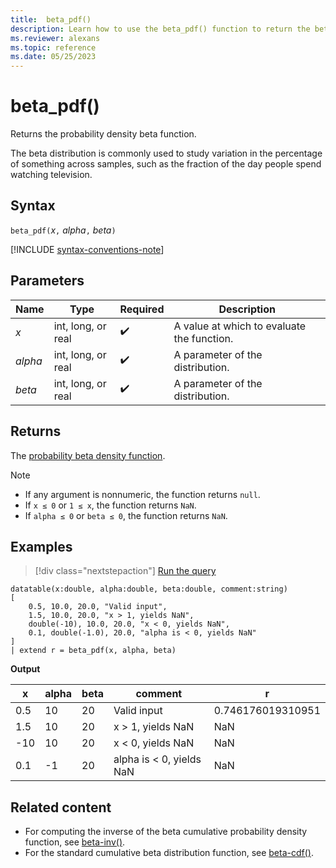 ```yaml
---
title:  beta_pdf()
description: Learn how to use the beta_pdf() function to return the beta probability density function. 
ms.reviewer: alexans
ms.topic: reference
ms.date: 05/25/2023
---
```

# beta_pdf()

Returns the probability density beta function.

The beta distribution is commonly used to study variation in the percentage of something across samples, such as the fraction of the day people spend watching television.

## Syntax

`beta_pdf(`*x*`,` *alpha*`,` *beta*`)`

[!INCLUDE [syntax-conventions-note](../includes/syntax-conventions-note.md)]

## Parameters

|Name|Type|Required|Description|
|--|--|--|--|
| *x* | int, long, or real |  :heavy_check_mark:| A value at which to evaluate the function.|
| *alpha* | int, long, or real |  :heavy_check_mark:| A parameter of the distribution.|
| *beta* | int, long, or real |  :heavy_check_mark:| A parameter of the distribution.|

## Returns

The [probability beta density function](https://en.wikipedia.org/wiki/Beta_distribution#Probability_density_function).

> [!NOTE]
>
> * If any argument is nonnumeric, the function returns `null`.
> * If `x ≤ 0` or `1 ≤ x`, the function returns `NaN`.
> * If `alpha ≤ 0` or `beta ≤ 0`, the function returns `NaN`.

## Examples

> [!div class="nextstepaction"]
> <a href="https://dataexplorer.azure.com/clusters/help/databases/Samples?query=H4sIAAAAAAAAA22PwQrCMBBE7/mKoacWYkgEL0X9hB69iEhqogbStLQpRPDjjWmph7oLyw7M22WU9LFrq/NQqnaMC4W03VMuqtb+J25t02jny8H3xj0KciaIxdmOQnDGKbZpZidpjYJx3egzmjxi5Qk4QlC8jLZqQCWr2Tn9yjeCFytiD/6H4CzeWTD25WYiRYEZViC5kDd08Nop9DiklNdO3fMw55+CFx9P6bKEIAEAAA==" target="_blank">Run the query</a>

```kusto
datatable(x:double, alpha:double, beta:double, comment:string)
[
    0.5, 10.0, 20.0, "Valid input",
    1.5, 10.0, 20.0, "x > 1, yields NaN",
    double(-10), 10.0, 20.0, "x < 0, yields NaN",
    0.1, double(-1.0), 20.0, "alpha is < 0, yields NaN"
]
| extend r = beta_pdf(x, alpha, beta)
```

**Output**

|x|alpha|beta|comment|r|
|---|---|---|---|---|
|0.5|10|20|Valid input|0.746176019310951|
|1.5|10|20|x > 1, yields NaN|NaN|
|-10|10|20|x < 0, yields NaN|NaN|
|0.1|-1|20|alpha is < 0, yields NaN|NaN|

## Related content

* For computing the inverse of the beta cumulative probability density function, see [beta-inv()](beta-inv-function.md).
* For the standard cumulative beta distribution function, see [beta-cdf()](beta-cdf-function.md).
